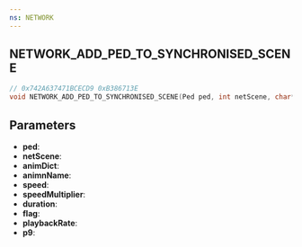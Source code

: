 ```yaml
---
ns: NETWORK
---
```

## NETWORK_ADD_PED_TO_SYNCHRONISED_SCENE

```c
// 0x742A637471BCECD9 0xB386713E
void NETWORK_ADD_PED_TO_SYNCHRONISED_SCENE(Ped ped, int netScene, char* animDict, char* animnName, float speed, float speedMultiplier, int duration, int flag, float playbackRate, Any p9);
```


## Parameters
* **ped**: 
* **netScene**: 
* **animDict**: 
* **animnName**: 
* **speed**: 
* **speedMultiplier**: 
* **duration**: 
* **flag**: 
* **playbackRate**: 
* **p9**: 

